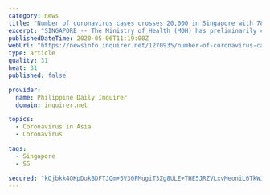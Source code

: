 ```yaml
---
category: news
title: "Number of coronavirus cases crosses 20,000 in Singapore with 788 new infections"
excerpt: "SINGAPORE -- The Ministry of Health (MOH) has preliminarily confirmed 788 new Covid-19 cases in Singapore as of Wednesday noon (May 6), taking the total count in the country past 20,000. Among"
publishedDateTime: 2020-05-06T11:19:00Z
webUrl: "https://newsinfo.inquirer.net/1270935/number-of-coronavirus-cases-crosses-20000-in-singapore-with-788-new-infections"
type: article
quality: 31
heat: 31
published: false

provider:
  name: Philippine Daily Inquirer
  domain: inquirer.net

topics:
  - Coronavirus in Asia
  - Coronavirus

tags:
  - Singapore
  - SG

secured: "kOjbkk4OKpDukBDFTJQm+5V30FMugiT3Zg8ULE+THE5JRZVLxvMeoniL6TkWJ9ILjaCSIfVTCxsEKtpm6pt7N2HDj37j+c5jwvhtybe9sPisjmkXpw1lB7i24lZgrCH6mgCvo4TM4vps/AB706se++DZuw1xjzdpScbidh5DQe3xMmCM1PaoVPy3U2UL3LnYuMnvsAis1TlOV1ZIN1F5R3zTvQHHe9Y88wKP1ykm+B36YGh4lO7DcR6EZmIyZAbdEeFN5DeE7qc4naqvHxPv6AjDBV85zCTuidApgjJnenYQAJhQ00hAOZo/QXsRx7MKe9JJtylNsegJbKgcgzrCMVOoo3OI2+Zpdo6YVALCDMvQYWuulXsR0FCtEI95HZoHAcHj0JeXhYaYS6COI82PHPIsv3zrgybXbcMPLIXztmZ58IxKxWXEthIKYgX5uHoLLooheC/9n6R7ncyvgwcz+ihAUS91wKYN5T+sDs+bgOo=;7T7qs6k1Hd5LwmSDDgk+zA=="
---
```


